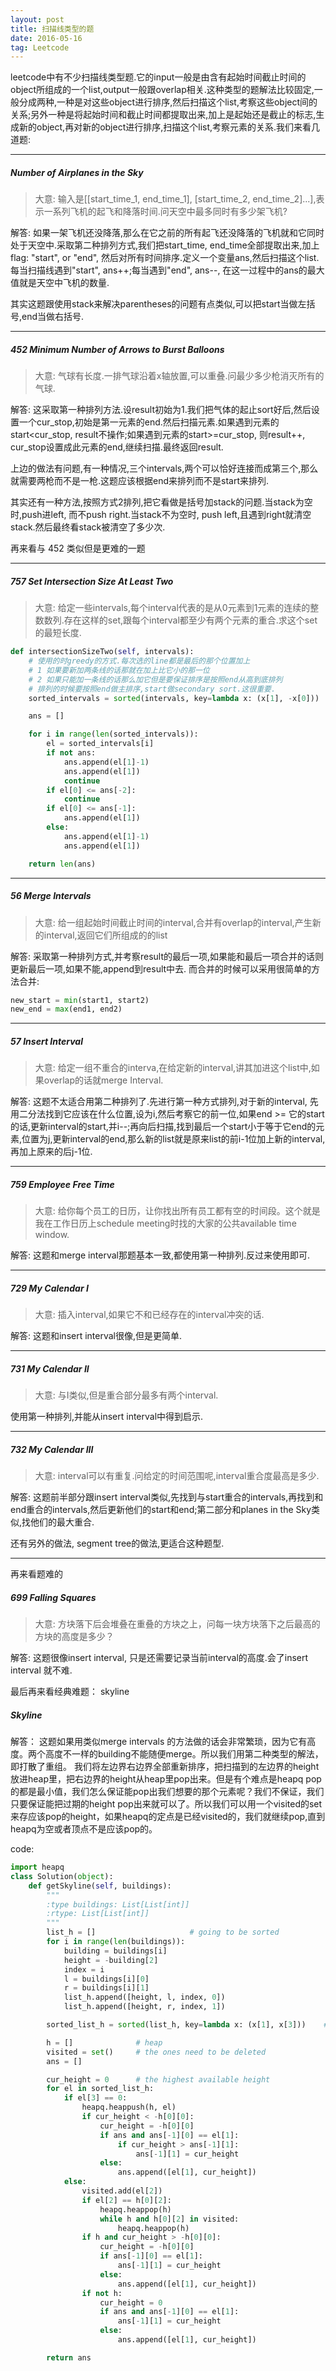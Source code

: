 ```yaml
---
layout: post
title: 扫描线类型的题
date: 2016-05-16
tag: Leetcode
---
```


leetcode中有不少扫描线类型题.它的input一般是由含有起始时间截止时间的object所组成的一个list,output一般跟overlap相关.这种类型的题解法比较固定,一般分成两种,一种是对这些object进行排序,然后扫描这个list,考察这些object间的关系;另外一种是将起始时间和截止时间都提取出来,加上是起始还是截止的标志,生成新的object,再对新的object进行排序,扫描这个list,考察元素的关系.我们来看几道题:

---
##### Number of Airplanes in the Sky

> 大意: 输入是[[start_time_1, end_time_1], [start_time_2, end_time_2]...],表示一系列飞机的起飞和降落时间.问天空中最多同时有多少架飞机?

解答: 如果一架飞机还没降落,那么在它之前的所有起飞还没降落的飞机就和它同时处于天空中.采取第二种排列方式,我们把start_time, end_time全部提取出来,加上flag: "start", or "end", 然后对所有时间排序.定义一个变量ans,然后扫描这个list.每当扫描线遇到"start", ans++;每当遇到"end", ans--, 在这一过程中的ans的最大值就是天空中飞机的数量.

其实这题跟使用stack来解决parentheses的问题有点类似,可以把start当做左括号,end当做右括号.

---
##### 452 Minimum Number of Arrows to Burst Balloons

> 大意: 气球有长度.一排气球沿着x轴放置,可以重叠.问最少多少枪消灭所有的气球.

解答: 这采取第一种排列方法.设result初始为1.我们把气体的起止sort好后,然后设置一个cur_stop,初始是第一元素的end.然后扫描元素.如果遇到元素的start<cur_stop, result不操作;如果遇到元素的start>=cur_stop, 则result++, cur_stop设置成此元素的end,继续扫描.最终返回result.

上边的做法有问题,有一种情况,三个intervals,两个可以恰好连接而成第三个,那么就需要两枪而不是一枪.这题应该根据end来排列而不是start来排列.

其实还有一种方法,按照方式2排列,把它看做是括号加stack的问题.当stack为空时,push进left, 而不push right.当stack不为空时, push left,且遇到right就清空stack.然后最终看stack被清空了多少次.

再来看与 452 类似但是更难的一题

---
##### 757 Set Intersection Size At Least Two

> 大意: 给定一些intervals,每个interval代表的是从0元素到1元素的连续的整数数列.存在这样的set,跟每个interval都至少有两个元素的重合.求这个set的最短长度.

```python
def intersectionSizeTwo(self, intervals):
    # 使用的时greedy的方式.每次选的line都是最后的那个位置加上
    # 1 如果要新加两条线的话那就在加上比它小的那一位
    # 2 如果只能加一条线的话那么加它但是要保证排序是按照end从高到底排列
    # 排列的时候要按照end做主排序,start做secondary sort.这很重要.
    sorted_intervals = sorted(intervals, key=lambda x: (x[1], -x[0]))

    ans = []

    for i in range(len(sorted_intervals)):
        el = sorted_intervals[i]
        if not ans:
            ans.append(el[1]-1)
            ans.append(el[1])
            continue
        if el[0] <= ans[-2]:
            continue
        if el[0] <= ans[-1]:
            ans.append(el[1])
        else:
            ans.append(el[1]-1)
            ans.append(el[1])

    return len(ans)
```

---
##### 56 Merge Intervals

> 大意: 给一组起始时间截止时间的interval,合并有overlap的interval,产生新的interval,返回它们所组成的的list

解答: 采取第一种排列方式,并考察result的最后一项,如果能和最后一项合并的话则更新最后一项,如果不能,append到result中去. 而合并的时候可以采用很简单的方法合并:
```python 
new_start = min(start1, start2)
new_end = max(end1, end2)
```

---
##### 57 Insert Interval

> 大意: 给定一组不重合的interva,在给定新的interval,讲其加进这个list中,如果overlap的话就merge Interval.

解答: 这题不太适合用第二种排列了.先进行第一种方式排列,对于新的interval, 先用二分法找到它应该在什么位置,设为i,然后考察它的前一位,如果end >= 它的start的话,更新interval的start,并i--;再向后扫描,找到最后一个start小于等于它end的元素,位置为j,更新interval的end,那么新的list就是原来list的前i-1位加上新的interval,再加上原来的后j-1位.

---
##### 759 Employee Free Time

> 大意: 给你每个员工的日历，让你找出所有员工都有空的时间段。这个就是我在工作日历上schedule meeting时找的大家的公共available time window.

解答: 这题和merge interval那题基本一致,都使用第一种排列.反过来使用即可.

---
##### 729 My Calendar I

> 大意: 插入interval,如果它不和已经存在的interval冲突的话.

解答: 这题和insert interval很像,但是更简单.

---
##### 731 My Calendar II

> 大意: 与I类似,但是重合部分最多有两个interval.

使用第一种排列,并能从insert interval中得到启示.

---
##### 732 My Calendar III

> 大意: interval可以有重复.问给定的时间范围呢,interval重合度最高是多少.

解答: 这题前半部分跟insert interval类似,先找到与start重合的intervals,再找到和end重合的intervals,然后更新他们的start和end;第二部分和planes in the Sky类似,找他们的最大重合.

还有另外的做法, segment tree的做法,更适合这种题型.

---
再来看题难的

##### 699 Falling Squares

> 大意: 方块落下后会堆叠在重叠的方块之上，问每一块方块落下之后最高的方块的高度是多少？

解答: 这题很像insert interval, 只是还需要记录当前interval的高度.会了insert interval 就不难.

最后再来看经典难题： skyline

##### Skyline

解答： 这题如果用类似merge intervals 的方法做的话会非常繁琐，因为它有高度。两个高度不一样的building不能随便merge。所以我们用第二种类型的解法，即打散了重组。 我们将左边界右边界全部重新排序，把扫描到的左边界的height放进heap里，把右边界的height从heap里pop出来。但是有个难点是heapq pop的都是最小值，我们怎么保证能pop出我们想要的那个元素呢？我们不保证，我们只要保证能把过期的height pop出来就可以了。所以我们可以用一个visited的set来存应该pop的height，如果heapq的定点是已经visited的，我们就继续pop,直到heapq为空或者顶点不是应该pop的。

code:

```python
import heapq
class Solution(object):
    def getSkyline(self, buildings):
        """
        :type buildings: List[List[int]]
        :rtype: List[List[int]]
        """
        list_h = []                     # going to be sorted
        for i in range(len(buildings)):
            building = buildings[i]
            height = -building[2]
            index = i
            l = buildings[i][0]
            r = buildings[i][1]
            list_h.append([height, l, index, 0])
            list_h.append([height, r, index, 1])

        sorted_list_h = sorted(list_h, key=lambda x: (x[1], x[3]))    # sort it by x position and start/end

        h = []              # heap
        visited = set()     # the ones need to be deleted
        ans = []

        cur_height = 0      # the highest available height
        for el in sorted_list_h:
            if el[3] == 0:
                heapq.heappush(h, el)
                if cur_height < -h[0][0]:
                    cur_height = -h[0][0]
                    if ans and ans[-1][0] == el[1]:
                        if cur_height > ans[-1][1]:
                            ans[-1][1] = cur_height
                    else:
                        ans.append([el[1], cur_height])
            else:
                visited.add(el[2])
                if el[2] == h[0][2]:
                    heapq.heappop(h)
                    while h and h[0][2] in visited:
                        heapq.heappop(h)
                if h and cur_height > -h[0][0]:
                    cur_height = -h[0][0]
                    if ans[-1][0] == el[1]:
                        ans[-1][1] = cur_height
                    else:
                        ans.append([el[1], cur_height])
                if not h:
                    cur_height = 0
                    if ans and ans[-1][0] == el[1]:
                        ans[-1][1] = cur_height
                    else:
                        ans.append([el[1], cur_height])

        return ans
```

